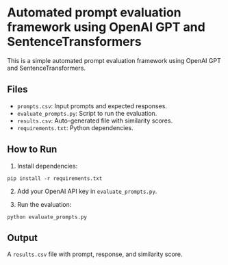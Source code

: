 # Automated prompt evaluation framework using OpenAI GPT and SentenceTransformers

This is a simple automated prompt evaluation framework using OpenAI GPT and SentenceTransformers.

## Files
- `prompts.csv`: Input prompts and expected responses.
- `evaluate_prompts.py`: Script to run the evaluation.
- `results.csv`: Auto-generated file with similarity scores.
- `requirements.txt`: Python dependencies.

## How to Run
1. Install dependencies:
```
pip install -r requirements.txt
```

2. Add your OpenAI API key in `evaluate_prompts.py`.

3. Run the evaluation:
```
python evaluate_prompts.py
```

## Output
A `results.csv` file with prompt, response, and similarity score.
